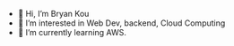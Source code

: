 - 👋 Hi, I’m Bryan Kou 
- 👀 I’m interested in Web Dev, backend, Cloud Computing
- 🌱 I’m currently learning AWS.

<!---
Touhai/Touhai is a ✨ special ✨ repository because its `README.md` (this file) appears on your GitHub profile.
You can click the Preview link to take a look at your changes.
--->
